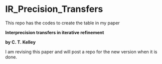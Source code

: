 # IR_Precision_Transfers

This repo has the codes to create the table in my paper 

__Interprecision transfers in iterative refinement__

__by C. T. Kelley__

I am revising this paper and will post a repo for the new version when it is done.
